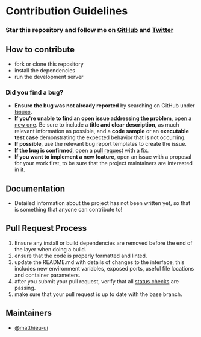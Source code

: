<!-- contribution.md -->

# Contribution Guidelines

### Star this repository and follow me on [GitHub](https://github.com/Matthieu-ui) and [Twitter](https://twitter.com/fattmelker)

## How to contribute

- fork or clone this repository
- install the dependencies
- run the development server

### **Did you find a bug?**

- **Ensure the bug was not already reported** by searching on GitHub under [Issues](https://github.com/Matthieu-ui/Community-Board/issues).
- **If you're unable to find an open issue addressing the problem**, [open a new one](https://github.com/Matthieu-ui/Community-Board/issues/new). Be sure to include a **title and clear description**, as much relevant information as possible, and a **code sample** or an **executable test case** demonstrating the expected behavior that is not occurring.
- **If possible**, use the relevant bug report templates to create the issue.
- **If the bug is confirmed**, open a [pull request](https://github.com/Matthieu-ui/Community-Board/pulls) with a fix.
- **If you want to implement a new feature**, open an issue with a proposal for your work first, to be sure that the project maintainers are interested in it.

## Documentation

- Detailed information about the project has not been written yet, so that is something that anyone can contribute to! 

## Pull Request Process

1. Ensure any install or build dependencies are removed before the end of the layer when doing a build.
2. ensure that the code is properly formatted and linted.
3. update the README.md with details of changes to the interface, this includes new environment variables, exposed ports, useful file locations and container parameters.
4. after you submit your pull request, verify that all [status checks]() are passing.
5. make sure that your pull request is up to date with the base branch.

## Maintainers

- [@matthieu-ui](https://github.com/Matthieu-ui) 
   


   